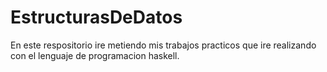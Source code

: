# EstructurasDeDatos

En este respositorio ire metiendo mis trabajos practicos que ire realizando con el lenguaje de programacion haskell.
